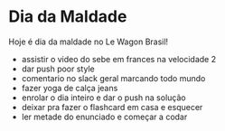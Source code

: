 # Dia da Maldade 
Hoje é dia da maldade no Le Wagon Brasil!

* assistir o video do sebe em frances na velocidade 2
* dar push poor style
* comentario no slack geral marcando todo mundo
* fazer yoga de calça jeans
* enrolar o dia inteiro e dar o push na solução
* deixar pra fazer o flashcard em casa e esquecer
* ler metade do enunciado e começar a codar
